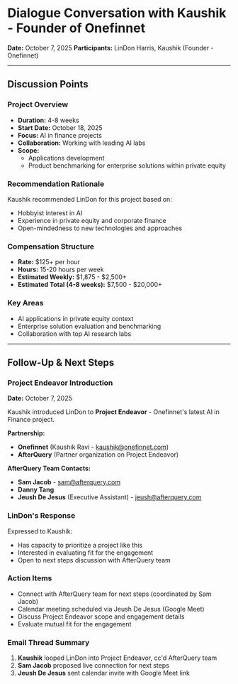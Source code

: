 # Dialogue Conversation with Kaushik - Founder of Onefinnet

**Date:** October 7, 2025
**Participants:** LinDon Harris, Kaushik (Founder - Onefinnet)

---

## Discussion Points

### Project Overview
- **Duration:** 4-8 weeks
- **Start Date:** October 18, 2025
- **Focus:** AI in finance projects
- **Collaboration:** Working with leading AI labs
- **Scope:**
  - Applications development
  - Product benchmarking for enterprise solutions within private equity

### Recommendation Rationale
Kaushik recommended LinDon for this project based on:
- Hobbyist interest in AI
- Experience in private equity and corporate finance
- Open-mindedness to new technologies and approaches

### Compensation Structure
- **Rate:** $125+ per hour
- **Hours:** 15-20 hours per week
- **Estimated Weekly:** $1,875 - $2,500+
- **Estimated Total (4-8 weeks):** $7,500 - $20,000+

### Key Areas
- AI applications in private equity context
- Enterprise solution evaluation and benchmarking
- Collaboration with top AI research labs

---

## Follow-Up & Next Steps

### Project Endeavor Introduction
**Date:** October 7, 2025

Kaushik introduced LinDon to **Project Endeavor** - Onefinnet's latest AI in Finance project.

**Partnership:**
- **Onefinnet** (Kaushik Ravi - kaushik@onefinnet.com)
- **AfterQuery** (Partner organization on Project Endeavor)

**AfterQuery Team Contacts:**
- **Sam Jacob** - sam@afterquery.com
- **Danny Tang**
- **Jeush De Jesus** (Executive Assistant) - jeush@afterquery.com

### LinDon's Response
Expressed to Kaushik:
- Has capacity to prioritize a project like this
- Interested in evaluating fit for the engagement
- Open to next steps discussion with AfterQuery team

### Action Items
- Connect with AfterQuery team for next steps (coordinated by Sam Jacob)
- Calendar meeting scheduled via Jeush De Jesus (Google Meet)
- Discuss Project Endeavor scope and engagement details
- Evaluate mutual fit for the engagement

### Email Thread Summary
1. **Kaushik** looped LinDon into Project Endeavor, cc'd AfterQuery team
2. **Sam Jacob** proposed live connection for next steps
3. **Jeush De Jesus** sent calendar invite with Google Meet link

